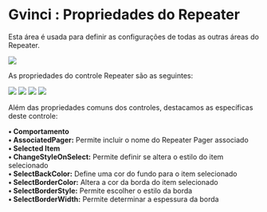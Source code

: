 # Gvinci : Propriedades do Repeater

Esta área é usada para definir as configurações de todas as outras áreas do Repeater.

![](http://www.gvinci.com.br/manual/repeater-config.zoom81.png)

As propriedades do controle Repeater são as seguintes:

![](http://www.gvinci.com.br/manual/repeater_1.zoom80.png)   ![](http://www.gvinci.com.br/manual/repeater_2.zoom80.png)   ![](http://www.gvinci.com.br/manual/repeater_3.zoom80.png)   ![](http://www.gvinci.com.br/manual/repeater_4.zoom80.png)

 Além das propriedades comuns dos controles, destacamos as específicas deste controle:

**• Comportamento**  
         **• AssociatedPager:** Permite incluir o nome do Repeater Pager associado  
**• Selected Item**  
         **• ChangeStyleOnSelect:** Permite definir se altera o estilo do item selecionado  
         **• SelectBackColor:** Define uma cor do fundo para o item selecionado  
         **• SelectBorderColor:** Altera a cor da borda do item selecionado  
         **• SelectBorderStyle:** Permite escolher o estilo da borda  
         **• SelectBorderWidth:** Permite determinar a espessura da borda

